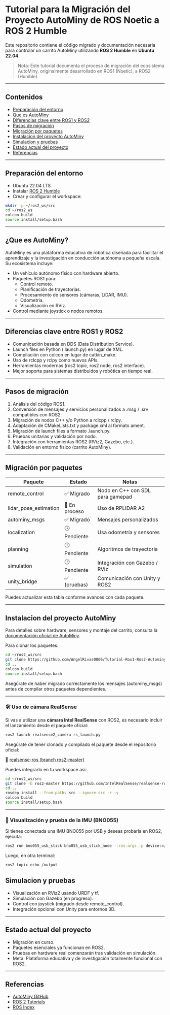 # Tutorial para la Migración del Proyecto AutoMiny de ROS Noetic a ROS 2 Humble

Este repositorio contiene el código migrado y documentación necesaria para controlar un carrito AutoMiny utilizando **ROS 2 Humble** en **Ubuntu 22.04**.

> Nota: Este tutorial documenta el proceso de migración del ecosistema AutoMiny, originalmente desarrollado en ROS1 (Noetic), a ROS2 (Humble).

---

## Contenidos

- [Preparación del entorno](#preparación-del-entorno)
- [Que es AutoMiny](#que-es-autominy)
- [Diferencias clave entre ROS1 y ROS2](#diferencias-clave-entre-ros1-y-ros2)
- [Pasos de migración](#pasos-de-migración)
- [Migración por paquetes](#migración-por-paquetes)
- [Instalacion del proyecto AutoMiny](#instalacion-del-proyecto-autominy)
- [Simulacion y pruebas](#simulacion-y-pruebas)
- [Estado actual del proyecto](#estado-actual-del-proyecto)
- [Referencias](#referencias)

---

## Preparación del entorno

- Ubuntu 22.04 LTS
- Instalar [ROS 2 Humble](https://docs.ros.org/en/humble/Installation/Ubuntu-Install-Debians.html)
- Crear y configurar el workspace:

```bash
mkdir -p ~/ros2_ws/src
cd ~/ros2_ws
colcon build
source install/setup.bash
```

---

## ¿Que es AutoMiny?

AutoMiny es una plataforma educativa de robótica diseñada para facilitar el aprendizaje y la investigación en conducción autónoma a pequeña escala. Su ecosistema incluye:

- Un vehículo autónomo físico con hardware abierto.
- Paquetes ROS1 para:
  - Control remoto.
  - Planificación de trayectorias.
  - Procesamiento de sensores (cámaras, LiDAR, IMU).
  - Odometría.
  - Visualización en RViz.
- Control mediante joystick o nodos remotos.

---

## Diferencias clave entre ROS1 y ROS2

- Comunicación basada en DDS (Data Distribution Service).
- Launch files en Python (.launch.py) en lugar de XML.
- Compilación con colcon en lugar de catkin_make.
- Uso de rclcpp y rclpy como nuevos APIs.
- Herramientas modernas (ros2 topic, ros2 node, ros2 interface).
- Mejor soporte para sistemas distribuidos y robótica en tiempo real.

---

## Pasos de migración

1. Análisis del código ROS1.
2. Conversión de mensajes y servicios personalizados a .msg / .srv compatibles con ROS2.
3. Migración de nodos C++ y/o Python a rclcpp / rclpy.
4. Adaptación de CMakeLists.txt y package.xml al formato ament.
5. Migración de launch files a formato .launch.py.
6. Pruebas unitarias y validación por nodo.
7. Integración con herramientas ROS2 (RViz2, Gazebo, etc.).
8. Validación en entorno físico (carrito AutoMiny).

---

## Migración por paquetes

| Paquete                | Estado       | Notas                                       |
|------------------------|--------------|---------------------------------------------|
| remote_control         | ✅ Migrado   | Nodo en C++ con SDL para gamepad            |
| lidar_pose_estimation  | 🔄 En proceso| Uso de RPLIDAR A2                           |
| autominy_msgs          | ✅ Migrado   | Mensajes personalizados                     |
| localization           | 🕒 Pendiente | Usa odometría y sensores                    |
| planning               | 🕒 Pendiente | Algoritmos de trayectoria                   |
| simulation             | 🕒 Pendiente | Integración con Gazebo / RViz               |
| unity_bridge           | ✅ (pruebas) | Comunicación con Unity y ROS2               |

Puedes actualizar esta tabla conforme avances con cada paquete.

---

## Instalacion del proyecto AutoMiny

Para detalles sobre hardware, sensores y montaje del carrito, consulta la [documentación oficial de AutoMiny](https://autominy.github.io/AutoMiny/docs/installation/).

Para clonar los paquetes:

```bash
cd ~/ros2_ws/src
git clone https://github.com/AngelRivas0806/Tutorial-Ros1-Ros2-Autominy-/tree/main/autominy_ros2/src 
cd ..
colcon build
source install/setup.bash
```

Asegúrate de haber migrado correctamente los mensajes (autominy_msgs) antes de compilar otros paquetes dependientes.

---

### 🛠️ Uso de cámara RealSense

Si vas a utilizar una **cámara Intel RealSense** con ROS2, es necesario incluir el lanzamiento desde el paquete oficial:

```bash
ros2 launch realsense2_camera rs_launch.py
```

Asegúrate de tener clonado y compilado el paquete desde el repositorio oficial:

🔗 [realsense-ros (branch ros2-master)](https://github.com/IntelRealSense/realsense-ros/tree/ros2-master)

Puedes integrarlo en tu workspace así:

```bash
cd ~/ros2_ws/src
git clone -b ros2-master https://github.com/IntelRealSense/realsense-ros.git
cd ..
rosdep install --from-paths src --ignore-src -r -y
colcon build
source install/setup.bash
```

---

### 🧭 Visualización y prueba de la IMU (BNO055)

Si tienes conectada una IMU BNO055 por USB y deseas probarla en ROS2, ejecuta:

```bash
ros2 run bno055_usb_stick bno055_usb_stick_node --ros-args -p device:=/dev/ttyACM0 -p frame_id:=imu_link

```

Luego, en otra terminal:

```bash
ros2 topic echo /output

```

## Simulacion y pruebas

- Visualización en RViz2 usando URDF y tf.
- Simulación con Gazebo (en progreso).
- Control con joystick (migrado desde remote_control).
- Integración opcional con Unity para entornos 3D.

---

## Estado actual del proyecto

- Migración en curso.
- Paquetes esenciales ya funcionan en ROS2.
- Pruebas en hardware real comenzarán tras validación en simulación.
- Meta: Plataforma educativa y de investigación totalmente funcional con ROS2.

---

## Referencias

- [AutoMiny GitHub](https://github.com/AutoMiny)
- [ROS 2 Tutorials](https://docs.ros.org/en/humble/Tutorials.html)
- [ROS Index](https://index.ros.org/)